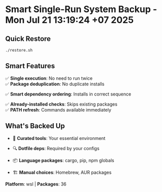 # Smart Single-Run System Backup - Mon Jul 21 13:19:24 +07 2025


## Quick Restore
```bash
./restore.sh
```

## Smart Features
✅ **Single execution**: No need to run twice  
✅ **Package deduplication**: No duplicate installs  

✅ **Smart dependency ordering**: Installs in correct sequence  

✅ **Already-installed checks**: Skips existing packages  
✅ **PATH refresh**: Commands available immediately  


## What's Backed Up
- 🎯 **Curated tools**: Your essential environment

- 🔍 **Dotfile deps**: Required by your configs  
- 📦 **Language packages**: cargo, pip, npm globals

- 🏗️ **Manual choices**: Homebrew, AUR packages


**Platform**: wsl | **Packages**: 36
